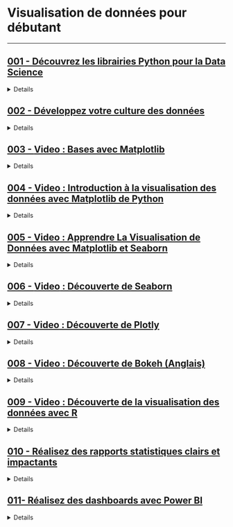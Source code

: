 # **Visualisation de données pour débutant**

---

## [001 - Découvrez les librairies Python pour la Data Science](https://openclassrooms.com/fr/courses/7771531-decouvrez-les-librairies-python-pour-la-data-science)

<details>
  <summary>Details</summary>
  <h3><strong>PARTIE 1 - Manipulez des tableaux avec NumPy</strong></h3>
<ol>
    <li>Tirez un maximum de ce cours</li>
    <li>Prenez en main votre notebook</li>
    <li>Créez vos premiers arrays avec NumPy</li>
    <li>Transformez vos données en tableaux</li>
</ol>
<p><strong>Quiz : Manipuler des tableaux avec NumPy</strong></p>

<h3><strong>PARTIE 2 - Créez des data frames avec Pandas</strong></h3>
<ol>
    <li>Créez votre premier data frame avec Pandas</li>
    <li>Manipulez le data frame</li>
    <li>Filtrez les données du data frame</li>
    <li>Agrégez des données avec Pandas</li>
    <li>Fusionnez des données avec Pandas</li>
</ol>
<p><strong>Quiz : Créer des data frames avec Pandas</strong></p>

<h3><strong>PARTIE 3 - Construisez des data visualisations avec Matplotlib et Seaborn</strong></h3>
<ol>
    <li>Maîtrisez les bonnes pratiques de la data visualisation</li>
    <li>Tracez des graphiques avec Matplotlib</li>
    <li>Personnalisez vos graphiques avec Matplotlib</li>
    <li>Générez des graphiques complexes avec Seaborn</li>
</ol>
<p><strong>Quiz : Construire des data visualisations avec Matplotlib et Seaborn</strong></p>

</details> 


## [002 - Développez votre culture des données](https://openclassrooms.com/fr/courses/7869811-developpez-votre-culture-des-donnees)

<details>
  <summary>Details</summary>
  <h3><strong>PARTIE 1 - Préparez-vous à naviguer dans un monde piloté par les données</strong></h3>
<ol>
    <li>Tirez un maximum de ce cours</li>
    <li>Découvrez comment vous interagissez déjà avec les données</li>
    <li>Tirez parti de votre culture des données</li>
    <li>Explorez le concept de pipeline de données</li>
    <li>Construisez le parcours des données et définissez leur finalité</li>
</ol>
<p><strong>Quiz : Préparer vous à naviguer dans un monde piloté par les données</strong></p>

<h3><strong>PARTIE 2 - Transformez les données en informations pour les rendre utiles</strong></h3>
<ol>
    <li>Trouvez et collectez des données</li>
    <li>Manipulez des données pour multiplier les usages</li>
    <li>Analysez les données pour faciliter l'extraction des connaissances</li>
</ol>
<p><strong>Quiz : Transformer les données en informations pour les rendre utiles</strong></p>

<h3><strong>PARTIE 3 - Présentez vos données</strong></h3>
<ol>
    <li>Créez des visualisations adaptées à différentes situations</li>
    <li>Obtenez des graphiques satisfaisants</li>
</ol>
<p><strong>Quiz : Présenter vos données</strong></p>

<h3><strong>PARTIE 4 - Donnez du poids à vos données</strong></h3>
<ol>
    <li>Préparez une histoire basée sur vos données</li>
    <li>Partagez votre histoire</li>
    <li>Travaillez avec des données dans le monde réel</li>
</ol>
<p><strong>Quiz : Donner du poids à vos données</strong></p>

</details> 


## [003 - **Video** : Bases avec Matplotlib](https://youtu.be/HcxRxmvOXkg?si=_AM2lwE9mca_lBVm)

<details>
  <summary>Details</summary>
  
</details> 


## [004 - **Video** : Introduction à la visualisation des données avec Matplotlib de Python](https://youtu.be/r0Ln7T69hQs?si=b9locP_8JDM4sH3N)

<details>
  <summary>Details</summary>
  
</details>


## [005 - **Video** : Apprendre La Visualisation de Données avec Matplotlib et Seaborn](https://youtu.be/cn1L5UWm0IM?si=LSJbCjdEYFY52aNd)

<details>
  <summary>Details</summary>
  
</details>


## [006 - **Video** : Découverte de Seaborn ](https://youtu.be/xYgfIRzNPlo?si=Ml2ZOyFPSz5d-Mec)

<details>
  <summary>Details</summary>
  
</details>

## [007 - **Video** : Découverte de Plotly](https://www.youtube.com/watch?v=2M4_NDVPAAk)

<details>
  <summary>Details</summary>
  
</details>

## [008 - **Video** : Découverte de Bokeh (Anglais) ](https://youtube.com/playlist?list=PLlbbWgBRF8EeiiqzWh29S42wh62EQm7XL&si=nPB6TVT8Ku_FqpQM)

<details>
  <summary>Details</summary>
  
</details>


## [009 - **Video** : Découverte de la visualisation des données avec R ](https://youtube.com/playlist?list=PLmJWMf9F8euQrgm_zLBW3SZgGVJa4ArMh&si=NDG-HDzTsKHdE2_S)

<details>
  <summary>Details</summary>
  
</details>

## [010 - Réalisez des rapports statistiques clairs et impactants](https://openclassrooms.com/fr/courses/4525336-realisez-des-rapports-statistiques-clairs-et-impactants)

<details>
  <summary>Details</summary>
  <h3><strong>PARTIE 1 - Préparez la rédaction de votre rapport</strong></h3>
<ol>
    <li>Comprenez ce qu’est un rapport statistique</li>
    <li>Concevez votre projet de rapport</li>
    <li>Rédigez en 3 étapes</li>
    <li>Hiérarchisez vos informations dans un plan</li>
    <li>Entraînez-vous à réaliser un plan de rapport</li>
</ol>

<h3><strong>PARTIE 2 - Améliorez votre rapport avec les techniques rédactionnelles</strong></h3>
<ol>
    <li>Clarifiez votre propos</li>
    <li>Rédigez des textes vivants</li>
    <li>Choisissez des titres efficaces</li>
    <li>Entraînez-vous à rédiger les titres et le chapô d'un rapport</li>
</ol>

<h3><strong>PARTIE 3 - Représentez graphiquement des données statistiques</strong></h3>
<ol>
    <li>Comprenez l'intérêt des illustrations dans un rapport statistique</li>
    <li>Utilisez les tableaux à bon escient</li>
    <li>Choisissez des graphiques adaptés à votre message</li>
    <li>Découvrez les différents types de graphiques</li>
    <li>Réalisez des graphiques compréhensibles</li>
    <li>Entraînez-vous à illustrer un rapport avec des graphiques pertinents</li>
</ol>

</details>

## [011- Réalisez des dashboards avec Power BI](https://openclassrooms.com/fr/courses/7110891-realisez-des-dashboards-avec-power-bi)

<details>
  <summary>Details</summary>
  <h3><strong>PARTIE 1 - Tirez un maximum de ce cours</strong></h3>
<ol>
    <li>Tirez un maximum de ce cours</li>
</ol>

<h3><strong>PARTIE 2 - Découvrez la Business Intelligence et Power BI</strong></h3>
<ol>
    <li>Identifiez les opportunités d’utiliser Power BI</li>
    <li>Collectez les données utiles pour votre dashboard</li>
    <li>Protégez les données sensibles de votre entreprise</li>
    <li>Organisez votre projet de dashboard</li>
</ol>
<p><strong>Quiz : Découvrez la Business Intelligence et Power BI</strong></p>

<h3><strong>PARTIE 3 - Rendez les données visuelles grâce à Power BI</strong></h3>
<ol>
    <li>Réalisez votre premier rapport en quelques minutes</li>
    <li>Suivez les étapes clés pour une visualisation impactante</li>
    <li>Choisissez la meilleure visualisation pour votre projet</li>
    <li>Améliorez vos visualisations grâce aux options de formatage</li>
    <li>Naviguez au sein de votre dashboard</li>
</ol>
<p><strong>Quiz : Rendez les données visuelles grâce à Power BI</strong></p>

<h3><strong>PARTIE 4 - Organisez vos données pour aider à la prise de décision</strong></h3>
<ol>
    <li>Transformez les données à l’aide du Power Query Editor</li>
    <li>Reliez les tables pour réaliser des analyses croisées</li>
    <li>Créez de nouvelles données à partir des données existantes</li>
    <li>Allez plus loin avec Power BI Service</li>
</ol>
<p><strong>Quiz : Organisez vos données pour aider à la prise de décision</strong></p>

</details>